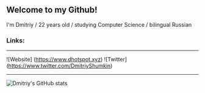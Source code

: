 
## Welcome to my Github!

I'm Dmitriy / 22 years old / studying Computer Science / bilingual Russian

### Links:
***
![Website] (https://www.dhotspot.xyz)
![Twitter] (https://www.twitter.com/DmitriyShumkin)
***
![Dmitriy's GitHub stats](https://github-readme-stats.vercel.app/api?username=Coronux&show_icons=true&theme=radical)
